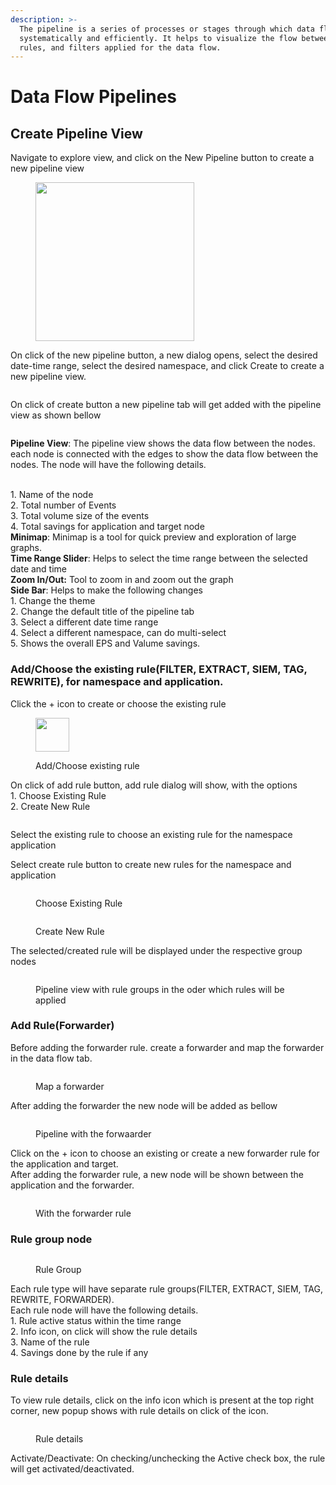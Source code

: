 ```yaml
---
description: >-
  The pipeline is a series of processes or stages through which data flow
  systematically and efficiently. It helps to visualize the flow between nodes,
  rules, and filters applied for the data flow.
---
```


# Data Flow Pipelines

## Create Pipeline View

Navigate to explore view, and click on the New Pipeline button to create a new pipeline view

<figure><img src=".gitbook/assets/Screenshot from 2023-05-27 15-48-39.png" alt="" width="254"><figcaption></figcaption></figure>

On click of the new pipeline button, a new dialog opens, select the desired date-time range, select the desired namespace, and click Create to create a new pipeline view.

<figure><img src=".gitbook/assets/Screenshot from 2023-05-27 15-46-20.png" alt=""><figcaption></figcaption></figure>

On click of create button a new pipeline tab will get added with the pipeline view as shown bellow

<figure><img src=".gitbook/assets/Screenshot from 2023-05-27 16-37-17.png" alt=""><figcaption></figcaption></figure>

**Pipeline View**: The pipeline view shows the data flow between the nodes. each node is connected with the edges to show the data flow between the nodes. The node will have the following details.

\
1\. Name of the node\
2\. Total number of Events\
3\. Total volume size of the events\
4\. Total savings for application and target node\
**Minimap**: Minimap is a tool for quick preview and exploration of large graphs.\
**Time Range Slider**: Helps to select the time range between the selected date and time\
**Zoom In/Out:** Tool to zoom in and zoom out the graph\
**Side Bar**: Helps to make the following changes\
&#x20;1\. Change the theme\
&#x20;2\. Change the default title of the pipeline tab\
&#x20;3\. Select a different date time range\
&#x20;4\. Select a different namespace, can do multi-select\
&#x20;5\. Shows the overall EPS and Valume savings.

### Add/Choose the existing rule(FILTER, EXTRACT, SIEM, TAG, REWRITE), for namespace and application.

Click the + icon to create or choose the existing rule&#x20;

<figure><img src=".gitbook/assets/Screenshot from 2023-05-27 22-24-40.png" alt="" width="54"><figcaption><p>Add/Choose existing rule</p></figcaption></figure>

On click of add rule button, add rule dialog will show, with the options \
1\. Choose Existing Rule\
2\. Create New Rule

<figure><img src=".gitbook/assets/Screenshot from 2023-05-27 22-27-04.png" alt=""><figcaption></figcaption></figure>

Select the existing rule to choose an existing rule for the namespace application

Select create rule button to create new rules for the namespace and application

<figure><img src=".gitbook/assets/Screenshot from 2023-05-27 22-33-34.png" alt=""><figcaption><p>Choose Existing Rule</p></figcaption></figure>

<figure><img src=".gitbook/assets/Screenshot from 2023-05-27 22-33-54.png" alt=""><figcaption><p>Create New Rule</p></figcaption></figure>

The selected/created rule will be displayed under the respective group nodes

<figure><img src=".gitbook/assets/Screenshot from 2023-05-27 22-50-15.png" alt=""><figcaption><p>Pipeline view with rule groups in the oder which rules will be applied</p></figcaption></figure>

### Add Rule(Forwarder)

Before adding the forwarder rule.  create a forwarder and map the forwarder in the data flow tab.

<figure><img src=".gitbook/assets/Screenshot from 2023-05-29 07-06-26.png" alt=""><figcaption><p>Map a forwarder</p></figcaption></figure>

After adding the forwarder the new node will be added as bellow

<figure><img src=".gitbook/assets/Screenshot from 2023-05-29 07-12-25.png" alt=""><figcaption><p>Pipeline with the forwaarder</p></figcaption></figure>

Click on the + icon to choose an existing or create a new forwarder rule for the application and target.\
After adding the forwarder rule, a new node will be shown between the application and the forwarder.

<figure><img src=".gitbook/assets/Screenshot from 2023-05-29 07-28-03.png" alt=""><figcaption><p>With the forwarder rule</p></figcaption></figure>

### Rule group node

<figure><img src=".gitbook/assets/Screenshot from 2023-05-29 07-30-50.png" alt=""><figcaption><p>Rule Group</p></figcaption></figure>

Each rule type will have separate rule groups(FILTER, EXTRACT, SIEM, TAG, REWRITE, FORWARDER).\
Each rule node will have the following details.\
1\. Rule active status within the time range\
2\. Info icon, on click will show the rule details\
3\. Name of the rule\
4\. Savings done by the rule if any

### Rule details

To view rule details, click on the info icon which is present at the top right corner, new popup shows with rule details on click of the icon.

<figure><img src=".gitbook/assets/Screenshot from 2023-05-29 09-10-14.png" alt=""><figcaption><p>Rule details</p></figcaption></figure>

Activate/Deactivate: On checking/unchecking the Active check box, the rule will get activated/deactivated.&#x20;
